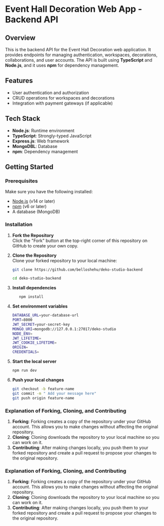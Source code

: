 # Event Hall Decoration Web App - Backend API

## Overview

This is the backend API for the Event Hall Decoration web application. It provides endpoints for managing authentication, workspaces, decorations, collaborations, and user accounts. The API is built using **TypeScript** and **Node.js**, and it uses **npm** for dependency management.

## Features

- User authentication and authorization
- CRUD operations for workspaces and decorations
- Integration with payment gateways (if applicable)

## Tech Stack

- **Node.js**: Runtime environment
- **TypeScript**: Strongly-typed JavaScript
- **Express.js**: Web framework
- **MongoDBL**: Database
- **npm**: Dependency management

## Getting Started

### Prerequisites

Make sure you have the following installed:

- [Node.js](https://nodejs.org/) (v14 or later)
- [npm](https://www.npmjs.com/) (v6 or later)
- A database (MongoDB)

### Installation

1. **Fork the Repository**  
   Click the "Fork" button at the top-right corner of this repository on GitHub to create your own copy.

2. **Clone the Repository**  
   Clone your forked repository to your local machine:

   ```bash
   git clone https://github.com/belloshehu/deko-studio-backend

   cd deko-studio-backend
   ```

3. **Install dependencies**

   ```bash
      npm install
   ```

4. **Set environment variables**

   ```bash
   DATABASE_URL=your-database-url
   PORT=8000
   JWT_SECRET=your-secret-key
   MONGO_URI=mongodb://127.0.0.1:27017/deko-studio
   NODE_ENV=
   JWT_LIFETIME=
   JWT_COOKIE_LIFETIME=
   ORIGIN=
   CREDENTIALS=
   ```

5. **Start the local server**

   ```bash
   npm run dev
   ```

6. **Push your local changes**
   ```bash
   git checkout -b feature-name
   git commit -m " Add your message here"
   git push origin feature-name
   ```

### Explanation of Forking, Cloning, and Contributing

1. **Forking**:
   Forking creates a copy of the repository under your GitHub account. This allows you to make changes without affecting the original repository.
2. **Cloning**: Cloning downloads the repository to your local machine so you can work on it.
3. **Contributing**: After making changes locally, you push them to your forked repository and create a pull request to propose your changes to the original repository.

### Explanation of Forking, Cloning, and Contributing

1. **Forking**: Forking creates a copy of the repository under your GitHub account. This allows you to make changes without affecting the original repository.
2. **Cloning**: Cloning downloads the repository to your local machine so you can work on it.
3. **Contributing**: After making changes locally, you push them to your forked repository and create a pull request to propose your changes to the original repository.
